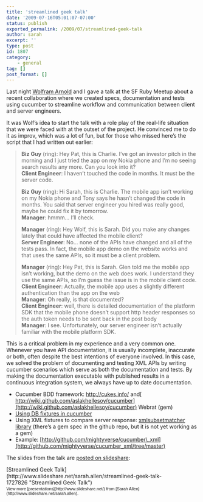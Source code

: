 ```yaml
---
title: 'streamlined geek talk'
date: '2009-07-16T05:01:07-07:00'
status: publish
exported_permalink: /2009/07/streamlined-geek-talk
author: sarah
excerpt: ''
type: post
id: 1807
category:
    - general
tag: []
post_format: []
---
```

Last night [Wolfram Arnold](http://www.rubyfocus.biz/) and I gave a talk at the SF Ruby Meetup about a recent collaboration where we created specs, documentation and tests using cucumber to streamline workflow and communication between client and server engineers.

It was Wolf’s idea to start the talk with a role play of the real-life situation that we were faced with at the outset of the project. He convinced me to do it as improv, which was a lot of fun, but for those who missed here’s the script that I had written out earlier:

> **Biz Guy** (ring): Hey Pat, this is Charlie. I’ve got an investor pitch in the morning and I just tried the app on my Nokia phone and I’m no seeing search results any more. Can you look into it?  
> **Client Engineer**: I haven’t touched the code in months. It must be the server code.
> 
> **Biz Guy** (ring): Hi Sarah, this is Charlie. The mobile app isn’t working on my Nokia phone and Tony says he hasn’t changed the code in months. You said that server engineer you hired was really good, maybe he could fix it by tomorrow.  
> **Manager**: hmmm… I’ll check.
> 
> **Manager** (ring): Hey Wolf, this is Sarah. Did you make any changes lately that could have affected the mobile client?  
> **Server Engineer**: No… none of the APIs have changed and all of the tests pass. In fact, the mobile app demo on the website works and that uses the same APIs, so it must be a client problem.
> 
> **Manager** (ring): Hey Pat, this is Sarah. Glen told me the mobile app isn’t working, but the demo on the web does work. I understand they use the same APIs, so I’m guess the issue is in the mobile client code.  
> **Client Engineer**: Actually, the mobile app uses a slightly different authentication than the app on the web  
> **Manager**: Oh really, is that documented?  
> **Client Engineer**: well, there is detailed documentation of the platform SDK that the mobile phone doesn’t support http header responses so the auth token needs to be sent back in the post body  
> **Manager**: I see. Unfortunately, our server engineer isn’t actually familiar with the mobile platform SDK.

This is a critical problem in my experience and a very common one. Whenever you have API documentation, it is usually incomplete, inaccurate or both, often despite the best intentions of everyone involved. In this case, we solved the problem of documenting and testing XML APIs by writing cucumber scenarios which serve as both the documentation and tests. By making the documentation executable with published results in a continuous integration system, we always have up to date documentation.

- Cucumber BDD framework: <http://cukes.info/> and[ http://wiki.github.com/aslakhellesoy/cucumber](http://wiki.github.com/aslakhellesoy/cucumber) Webrat (gem)
- [Using DB fixtures in cucumber](http://wiki.github.com/aslakhellesoy/cucumber/fixtures)
- Using XML fixtures to compare server response: [xmlsubsetmatcher library](http://github.com/mightyverse/xml_subset_matcher/tree/master) (there’s a gem spec in the github repo, but it is not yet working as a gem)
- Example: [http://github.com/mightyverse/cucumber\_xml](http://github.com/mightyverse/cucumber_xml/tree/master)

The slides from the talk are [posted on slideshare](http://www.slideshare.net/sarah.allen/streamlined-geek-talk-1727826):

<div id="__ss_1727826" style="width: 425px;text-align: left">[Streamlined Geek Talk](http://www.slideshare.net/sarah.allen/streamlined-geek-talk-1727826 "Streamlined Geek Talk")<div style="font-size: 11px;font-family: tahoma,arial;height: 26px;padding-top: 2px">View more [presentations](http://www.slideshare.net/) from [Sarah Allen](http://www.slideshare.net/sarah.allen).</div></div>